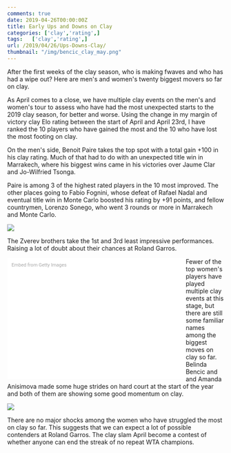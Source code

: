 ```yaml
---
comments: true
date: 2019-04-26T00:00:00Z
title: Early Ups and Downs on Clay
categories: ['clay','rating',]
tags:   ['clay','rating',]
url: /2019/04/26/Ups-Downs-Clay/
thumbnail: "/img/bencic_clay_may.png"
---
```


After the first weeks of the clay season, who is making fwaves and who has had a wipe out? Here are men's and women's twenty biggest movers so far on clay.

<!--more-->

As April comes to a close, we have multiple clay events on the men's and women's tour to assess who have had the most unexpected starts to the 2019 clay season, for better and worse. Using the change in my margin of victory clay Elo rating between the start of April and April 23rd, I have ranked the 10 players who have gained the most and the 10 who have lost the most footing on clay.

On the men's side, Benoit Paire takes the top spot with a total gain +100 in his clay rating. Much of that had to do with an unexpected title win in Marrakech, where his biggest wins came in his victories over Jaume Clar and Jo-Wilfried Tsonga. 

Paire is among 3 of the highest rated players in the 10 most improved. The other places going to Fabio Fognini, whose defeat of Rafael Nadal and eventual title win in Monte Carlo boosted his rating by +91 points, and fellow countrymen, Lorenzo Sonego, who went 3 rounds or more in Marrakech and Monte Carlo. 

<div>
<img src="/img/clay_may_2019.png" />
</div>

The Zverev brothers take the 1st and 3rd least impressive performances. Raising a lot of doubt about their chances at Roland Garros.

<div class="getty embed image" style="background-color:#fff;display:inline-block;font-family:Roboto,sans-serif;color:#a7a7a7;font-size:11px;width:100%;max-width:394px;float:left;padding:2%;"><div style="padding:0;margin:0;text-align:left;"><a href="http://www.gettyimages.com.au/detail/1139310678" target="_blank" style="color:#a7a7a7;text-decoration:none;font-weight:normal !important;border:none;display:inline-block;">Embed from Getty Images</a></div><div style="overflow:hidden;position:relative;height:0;padding:62.96296% 0 0 0;width:100%;"><iframe src="//embed.gettyimages.com/embed/1139310678?et=yTRDEIT3SQNv1P_kJU4jDA&tld=com.au&sig=N_x-wHqFmGswOSglRsPist2NX8LO4c6m_shEEXgV0Ig=&caption=true&ver=1" scrolling="no" frameborder="0" width="594" height="374" style="display:inline-block;position:absolute;top:0;left:0;width:100%;height:100%;margin:0;"></iframe></div></div>

Fewer of the top women's players have played multiple clay events at this stage, but there are still some familiar names among the biggest moves on clay so far. Belinda Bencic and and Amanda Anisimova made some huge strides on hard court at the start of the year and both of them are showing some good momentum on clay.


<div>
<img src="/img/clay_may_2019_wta.png" />
</div>

There are no major shocks among the women who have struggled the most on clay so far. This suggests that we can expect a lot of possible contenders at Roland Garros. The clay slam April become a contest of whether anyone can end the streak of no repeat WTA champions.
